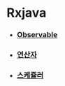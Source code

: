 # Rxjava

- ### [Observable](https://github.com/banziha104/Rxjava/blob/master/Markdown/Observable.md)

- ### [연산자](https://github.com/banziha104/Rxjava/blob/master/Markdown/Observable.md)

- ### [스케쥴러](https://github.com/banziha104/Rxjava/blob/master/Markdown/Observable.md)

